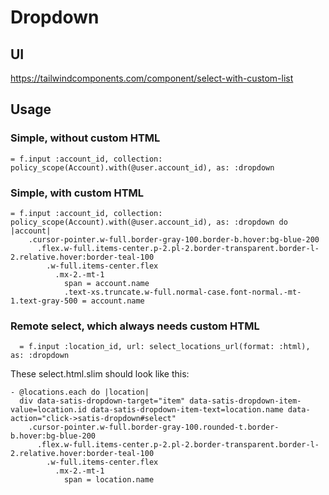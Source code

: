 # Dropdown

## UI

https://tailwindcomponents.com/component/select-with-custom-list

## Usage

### Simple, without custom HTML

```slim
= f.input :account_id, collection: policy_scope(Account).with(@user.account_id), as: :dropdown
```

### Simple, with custom HTML

```slim
= f.input :account_id, collection: policy_scope(Account).with(@user.account_id), as: :dropdown do |account|
    .cursor-pointer.w-full.border-gray-100.border-b.hover:bg-blue-200
      .flex.w-full.items-center.p-2.pl-2.border-transparent.border-l-2.relative.hover:border-teal-100
        .w-full.items-center.flex
          .mx-2.-mt-1
            span = account.name
            .text-xs.truncate.w-full.normal-case.font-normal.-mt-1.text-gray-500 = account.name
```

### Remote select, which always needs custom HTML

```
  = f.input :location_id, url: select_locations_url(format: :html), as: :dropdown
```

These select.html.slim should look like this:

```
- @locations.each do |location|
  div data-satis-dropdown-target="item" data-satis-dropdown-item-value=location.id data-satis-dropdown-item-text=location.name data-action="click->satis-dropdown#select"
    .cursor-pointer.w-full.border-gray-100.rounded-t.border-b.hover:bg-blue-200
      .flex.w-full.items-center.p-2.pl-2.border-transparent.border-l-2.relative.hover:border-teal-100
        .w-full.items-center.flex
          .mx-2.-mt-1
            span = location.name
```
